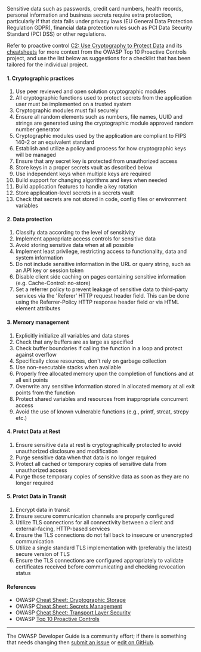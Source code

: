 Sensitive data such as passwords, credit card numbers, health records, personal information and business secrets
require extra protection, particularly if that data falls under privacy laws (EU General Data Protection Regulation GDPR),
financial data protection rules such as PCI Data Security Standard (PCI DSS) or other regulations.

Refer to proactive control [C2: Use Cryptography to Protect Data][control2] and its [cheatsheets][csproactive-c8]
for more context from the OWASP Top 10 Proactive Controls project,
and use the list below as suggestions for a checklist that has been tailored for the individual project.

#### 1. Cryptographic practices

1. Use peer reviewed and open solution cryptographic modules
2. All cryptographic functions used to protect secrets from the application user must be implemented on a trusted system
3. Cryptographic modules must fail securely
4. Ensure all random elements such as numbers, file names, UUID and strings are generated
    using the cryptographic module approved random number generator
5. Cryptographic modules used by the application are compliant to FIPS 140-2 or an equivalent standard
6. Establish and utilize a policy and process for how cryptographic keys will be managed
7. Ensure that any secret key is protected from unauthorized access
8. Store keys in a proper secrets vault as described below
9. Use independent keys when multiple keys are required
10. Build support for changing algorithms and keys when needed
11. Build application features to handle a key rotation
12. Store application-level secrets in a secrets vault
13. Check that secrets are not stored in code, config files or environment variables

#### 2. Data protection

1. Classify data according to the level of sensitivity
2. Implement appropriate access controls for sensitive data
5. Avoid storing sensitive data when at all possible
6. Implement least privilege, restricting access to functionality, data and system information
7. Do not include sensitive information in the URL or query string, such as an API key or session token
8. Disable client side caching on pages containing sensitive information (e.g. Cache-Control: no-store)
9. Set a referrer policy to prevent leakage of sensitive data to third-party services via the 'Referer' HTTP request header
    field. This can be done using the Referrer-Policy HTTP response header field or via HTML element attributes

#### 3. Memory management

1. Explicitly initialize all variables and data stores
2. Check that any buffers are as large as specified
3. Check buffer boundaries if calling the function in a loop and protect against overflow
4. Specifically close resources, don't rely on garbage collection
5. Use non-executable stacks when available
6. Properly free allocated memory upon the completion of functions and at all exit points
7. Overwrite any sensitive information stored in allocated memory at all exit points from the function
8. Protect shared variables and resources from inappropriate concurrent access
9. Avoid the use of known vulnerable functions (e.g., printf, strcat, strcpy etc.)

#### 4. Protct Data at Rest

1. Ensure sensitive data at rest is cryptographically protected to avoid unauthorized disclosure and modification
2. Purge sensitive data when that data is no longer required
3. Protect all cached or temporary copies of sensitive data from unauthorized access
4. Purge those temporary copies of sensitive data as soon as they are no longer required

#### 5. Protct Data in Transit

1. Encrypt data in transit
2. Ensure secure communication channels are properly configured
3. Utilize TLS connections for all connectivity between a client and external-facing, HTTP-based services
4. Ensure the TLS connections do not fall back to insecure or unencrypted communication
5. Utilize a single standard TLS implementation with (preferably the latest) secure version of TLS
6. Ensure the TLS connections are configured appropriately to validate certificates received before communicating and
   checking revocation status

#### References

* OWASP [Cheat Sheet: Cryptographic Storage][cscs]
* OWASP [Cheat Sheet: Secrets Management][cssm]
* OWASP [Cheat Sheet: Transport Layer Security][cstls]
* OWASP [Top 10 Proactive Controls][proactive10]

----

The OWASP Developer Guide is a community effort; if there is something that needs changing
then [submit an issue][issue060208] or [edit on GitHub][edit060208].

[csproactive-c8]: https://cheatsheetseries.owasp.org/IndexProactiveControls.html#c8-protect-data-everywhere
[control2]: https://top10proactive.owasp.org/the-top-10/c2-crypto/
[cscs]: https://cheatsheetseries.owasp.org/cheatsheets/Cryptographic_Storage_Cheat_Sheet
[cssm]: https://cheatsheetseries.owasp.org/cheatsheets/Secrets_Management_Cheat_Sheet
[cstls]: https://cheatsheetseries.owasp.org/cheatsheets/Transport_Layer_Security_Cheat_Sheet.html
[edit060208]: https://github.com/OWASP/DevGuide/blob/main/docs/en/04-design/02-web-app-checklist/08-protect-data.md
[issue060208]: https://github.com/OWASP/DevGuide/issues/new?labels=enhancement&template=request.md&title=Update:%2004-design/02-web-app-checklist/08-protect-data
[proactive10]: https://top10proactive.owasp.org/
